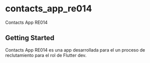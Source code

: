 # contacts_app_re014

Contacts App RE014

## Getting Started

Contacts App RE014 es una app desarrollada para el un proceso de reclutamiento para el rol de Flutter dev.
